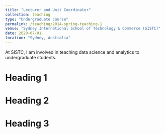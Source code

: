 ```yaml
---
title: "Lecturer and Unit Coordinator"
collection: teaching
type: "Undergraduate course"
permalink: /teaching/2014-spring-teaching-1
venue: "Sydney International School of Technology & Commerce (SISTC)"
date: 2020-07-01
location: "Sydney, Australia"
---
```


At SISTC, I am involved in teaching data science and analytics to undergraduate students. 

Heading 1
======

Heading 2
======

Heading 3
======
